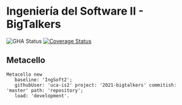 #  Ingeniería del Software II - BigTalkers

![GHA Status](https://github.com/uca-is2/2021-bigtalkers/actions/workflows/GHA.yml/badge.svg)
[![Coverage Status](https://coveralls.io/repos/github/Gasppo/2021-bigtalkers/badge.svg?branch=master)](https://coveralls.io/github/Gasppo/2021-bigtalkers?branch=master)

## Metacello

```smalltalk
Metacello new
   baseline: 'IngSoft2';
   githubUser: 'uca-is2' project: '2021-bigtalkers' commitish: 'master' path: 'repository';
   load: 'development'.
```
